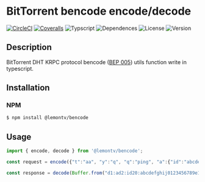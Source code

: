 # BitTorrent bencode encode/decode

[![CircleCI](https://img.shields.io/circleci/build/github/lemontv/bencode)](https://circleci.com/gh/lemontv/bencode)
[![Coveralls](https://img.shields.io/coveralls/github/lemontv/bencode)](https://coveralls.io/github/lemontv/bencode)
![Typscript](https://img.shields.io/github/languages/top/lemontv/bencode)
![Dependences](https://img.shields.io/david/lemontv/bencode)
![License](https://img.shields.io/npm/l/@lemontv/bencode)
![Version](https://img.shields.io/npm/v/@lemontv/bencode)

## Description
BitTorrent DHT KRPC protocol bencode ([BEP 005](https://www.bittorrent.org/beps/bep_0005.html)) utils function write in typescript.

## Installation
### NPM

```bash
$ npm install @lemontv/bencode
```

## Usage

```javascript
import { encode, decode } from '@lemontv/bencode';

const request = encode({"t":"aa", "y":"q", "q":"ping", "a":{"id":"abcdefghij0123456789"}});

const response = decode(Buffer.from("d1:ad2:id20:abcdefghij0123456789e1:q4:ping1:t2:aa1:y1:qe"));
```